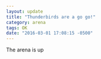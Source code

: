 ```yaml
---
layout: update
title: "Thunderbirds are a go go!"
category: arena
tags: OK
date: "2016-03-01 17:08:15 -0500"
---
```


The arena is up
